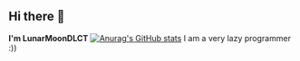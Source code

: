 ## Hi there 👋

**I'm LunarMoonDLCT**
[![Anurag's GitHub stats](https://github-readme-stats.vercel.app/api?username=LunarMoonDLCT)](https://github.com/anuraghazra/github-readme-stats)
I am a very lazy programmer :))

